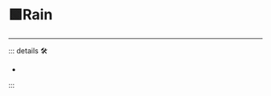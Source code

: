 # 🟩<ekos>Rain</ekos>

---

<!-- =================================================== -->
<!-- =================================================== -->
<!-- =================================================== -->
<!-- =================================================== -->
<!-- =================================================== -->
::: details 🛠

-

:::
